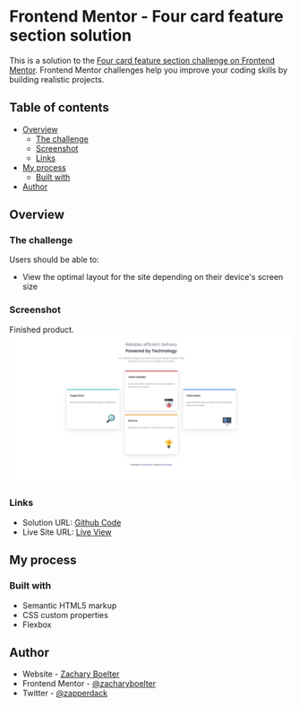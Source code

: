 # Frontend Mentor - Four card feature section solution

This is a solution to the [Four card feature section challenge on Frontend Mentor](https://www.frontendmentor.io/challenges/four-card-feature-section-weK1eFYK). Frontend Mentor challenges help you improve your coding skills by building realistic projects. 

## Table of contents

- [Overview](#overview)
  - [The challenge](#the-challenge)
  - [Screenshot](#screenshot)
  - [Links](#links)
- [My process](#my-process)
  - [Built with](#built-with)
- [Author](#author)



## Overview

### The challenge

Users should be able to:

- View the optimal layout for the site depending on their device's screen size

### Screenshot

Finished product.
![](./images/screenshot.png)

### Links

- Solution URL: [Github Code](https://github.com/zacharyboelter/four-card-feature-section)
- Live Site URL: [Live View](https://zacharyboelter.github.io/four-card-feature-section/)

## My process

### Built with

- Semantic HTML5 markup
- CSS custom properties
- Flexbox


## Author

- Website - [Zachary Boelter](https://zacharyboelter.netlify.app/)
- Frontend Mentor - [@zacharyboelter](https://www.frontendmentor.io/profile/zacharyboelter)
- Twitter - [@zapperdack](https://www.twitter.com/zapperdack)
